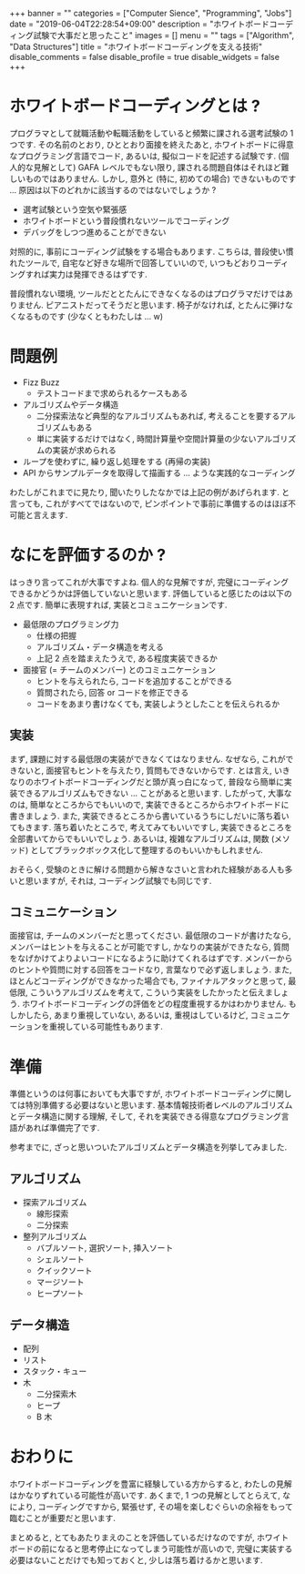 +++
banner = ""
categories = ["Computer Sience", "Programming", "Jobs"]
date = "2019-06-04T22:28:54+09:00"
description = "ホワイトボードコーディング試験で大事だと思ったこと"
images = []
menu = ""
tags = ["Algorithm", "Data Structures"]
title = "ホワイトボードコーディングを支える技術"
disable_comments = false
disable_profile = true
disable_widgets = false
+++

# ホワイトボードコーディングとは ?

プログラマとして就職活動や転職活動をしていると頻繁に課される選考試験の 1 つです.
その名前のとおり, ひととおり面接を終えたあと, ホワイトボードに得意なプログラミング言語でコード, あるいは, 擬似コードを記述する試験です.
(個人的な見解として) GAFA レベルでもない限り, 課される問題自体はそれほど難しいものではありません.
しかし, 意外と (特に, 初めての場合) できないものです ... 原因は以下のどれかに該当するのではないでしょうか ?

- 選考試験という空気や緊張感
- ホワイトボードという普段慣れないツールでコーディング
- デバッグをしつつ進めることができない

対照的に, 事前にコーディング試験をする場合もあります.
こちらは, 普段使い慣れたツールで, 自宅など好きな場所で回答していいので, いつもどおりコーディングすれば実力は発揮できるはずです.

普段慣れない環境, ツールだととたんにできなくなるのはプログラマだけではありません.
ピアニストだってそうだと思います. 椅子がなければ, とたんに弾けなくなるものです (少なくともわたしは ... w)

# 問題例

- Fizz Buzz
  - テストコードまで求められるケースもある
- アルゴリズムやデータ構造
  - 二分探索法など典型的なアルゴリズムもあれば, 考えることを要するアルゴリズムもある
  - 単に実装するだけではなく, 時間計算量や空間計算量の少ないアルゴリズムの実装が求められる
- ループを使わずに, 繰り返し処理をする (再帰の実装)
- API からサンプルデータを取得して描画する ... ような実践的なコーディング

わたしがこれまでに見たり, 聞いたりしたなかでは上記の例があげられます.
と言っても, これがすべてではないので, ピンポイントで事前に準備するのはほぼ不可能と言えます.

# なにを評価するのか ?

はっきり言ってこれが大事ですよね. 個人的な見解ですが, 完璧にコーディングできるかどうかは評価していないと思います.
評価していると感じたのは以下の 2 点です. 簡単に表現すれば, 実装とコミュニケーションです.

- 最低限のプログラミング力
  - 仕様の把握
  - アルゴリズム・データ構造を考える
  - 上記 2 点を踏まえたうえで, ある程度実装できるか
- 面接官 (= チームのメンバー) とのコミュニケーション
  - ヒントを与えられたら, コードを追加することができる
  - 質問されたら, 回答 or コードを修正できる
  - コードをあまり書けなくても, 実装しようとしたことを伝えられるか

## 実装

まず, 課題に対する最低限の実装ができなくてはなりません.
なぜなら, これができないと, 面接官もヒントを与えたり, 質問もできないからです.
とは言え, いきなりのホワイトボードコーディングだと頭が真っ白になって, 普段なら簡単に実装できるアルゴリズムもできない ... ことがあると思います. したがって, 大事なのは, 簡単なところからでもいいので, 実装できるところからホワイトボードに書きましょう. また, 実装できるところから書いているうちにしだいに落ち着いてもきます. 落ち着いたところで, 考えてみてもいいですし, 実装できるところを全部書いてからでもいいでしょう. あるいは, 複雑なアルゴリズムは, 関数 (メソッド) としてブラックボックス化して整理するのもいいかもしれません.

おそらく, 受験のときに解ける問題から解きなさいと言われた経験がある人も多いと思いますが, それは, コーディング試験でも同じです.

## コミュニケーション

面接官は, チームのメンバーだと思ってください. 最低限のコードが書けたなら, メンバーはヒントを与えることが可能ですし, かなりの実装ができたなら, 質問をなげかけてよりよいコードになるように助けてくれるはずです. メンバーからのヒントや質問に対する回答をコードなり, 言葉なりで必ず返しましょう. また, ほとんどコーディングができなかった場合でも, ファイナルアタックと思って, 最低限, こういうアルゴリズムを考えて, こういう実装をしたかったと伝えましょう. ホワイトボードコーディングの評価をどの程度重視するかはわかりません. もしかしたら, あまり重視していない, あるいは, 重視はしているけど, コミュニケーションを重視している可能性もあります.

# 準備

準備というのは何事においても大事ですが, ホワイトボードコーディングに関しては特別準備する必要はないと思います.
基本情報技術者レベルのアルゴリズムとデータ構造に関する理解, そして, それを実装できる得意なプログラミング言語があれば準備完了です.

参考までに, ざっと思いついたアルゴリズムとデータ構造を列挙してみました.

## アルゴリズム

- 探索アルゴリズム
  - 線形探索
  - 二分探索
- 整列アルゴリズム
  - バブルソート, 選択ソート, 挿入ソート
  - シェルソート
  - クイックソート
  - マージソート
  - ヒープソート

## データ構造

- 配列
- リスト
- スタック・キュー
- 木
  - 二分探索木
  - ヒープ
  - B 木

# おわりに

ホワイトボードコーディングを豊富に経験している方からすると, わたしの見解はかなりずれている可能性が高いです.
あくまで, 1 つの見解としてとらえて, なにより, コーディングですから, 緊張せず, その場を楽しむぐらいの余裕をもって臨むことが重要だと思います.

まとめると, とてもあたりまえのことを評価しているだけなのですが, ホワイトボードの前になると思考停止になってしまう可能性が高いので, 完璧に実装する必要はないことだけでも知っておくと, 少しは落ち着けるかと思います.
